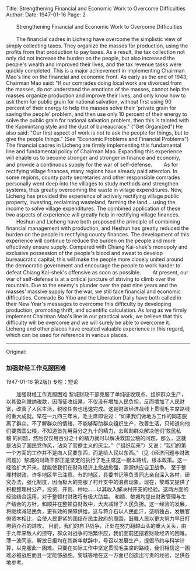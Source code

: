 Title: Strengthening Financial and Economic Work to Overcome Difficulties
Author:
Date: 1947-01-16
Page: 2

　　Strengthening Financial and Economic Work to Overcome Difficulties

　　The financial cadres in Licheng have overcome the simplistic view of simply collecting taxes. They organize the masses for production, using the profits from that production to pay taxes. As a result, the tax collection not only did not increase the burden on the people, but also increased the people's wealth and improved their lives, and the tax revenue tasks were quickly completed. This is a major achievement in implementing Chairman Mao's line on the financial and economic front. As early as the end of 1943, Chairman Mao said: "If our comrades doing local work are divorced from the masses, do not understand the emotions of the masses, cannot help the masses organize production and improve their lives, and only know how to ask them for public grain for national salvation, without first using 90 percent of their energy to help the masses solve their 'private grain for saving the people' problem, and then use only 10 percent of their energy to solve the public grain for national salvation problem, then this is tainted with the Kuomintang style and the dust of bureaucracy." ("Get Organized") He also said: "Our first aspect of work is not to ask the people for things, but to give the people things." (See "Economic Problems and Financial Problems") The financial cadres in Licheng are firmly implementing this fundamental line and fundamental policy of Chairman Mao. Expanding this experience will enable us to become stronger and stronger in finance and economy, and provide a continuous supply for the war of self-defense.
　　As for rectifying village finances, many regions have already paid attention. In some regions, county party secretaries and other responsible comrades personally went deep into the villages to study methods and strengthen systems, thus greatly overcoming the waste in village expenditures. Now, Licheng has provided the experience of actively rectifying village public property, investing, reclaiming wasteland, farming the land... using the income to solve village expenditures. The combined application of these two aspects of experience will greatly help in rectifying village finances.
　　Heshun and Licheng have both proposed the principle of combining financial management with production, and Heshun has greatly reduced the burden on the people in rectifying county finances. The development of this experience will continue to reduce the burden on the people and more effectively ensure supply. Compared with Chiang Kai-shek's monopoly and exclusive possession of the people's blood and sweat to develop bureaucratic capital, this will make the people more closely united around the democratic government and encourage the people to work harder to defeat Chiang Kai-shek's offensive as soon as possible.
　　At present, our war of self-defense is at a critical juncture of striving to climb over the mountain. Due to the enemy's plunder over the past nine years and the masses' massive supply for the war, we still face financial and economic difficulties. Comrade Bo Yibo and the Liberation Daily have both called in their New Year's messages to overcome this difficulty by developing production, promoting thrift, and scientific calculation. As long as we firmly implement Chairman Mao's line in our practical work, we believe that this difficulty will be overcome and we will surely be able to overcome it. Licheng and other places have created valuable experience in this regard, which can be used for reference in various places.



<hr /> 

Original: 


### 加强财经工作克服困难

1947-01-16
第2版()
专栏：短论

　　加强财经工作克服困难
    黎城财政干部克服了单纯征收观点，组织群众生产，以其盈利缴纳税款，因而征收结果，不仅没有增加人民负担，反而增加了人民财富，改善了人民生活，税收任务也迅速完成。这是财政经济战线上贯彻毛主席路线的重大成就。早在一九四三年末，毛主席即说过：“如果我们做地方工作的同志脱离了群众，不了解群众的情绪，不能够帮助群众组织生产，改善生活，只知道向他们要救国公粮，不知道首先用百分之九十的精力，去帮助群众解决他们‘救民私粮’的问题，然后仅仅用百分之十的精力就可以解决救国公粮的问题，那么，这就是沾染了国民党作风，沾染了官僚主义的灰尘。”（“组织起来”）又说：“我们的第一个方面的工作并不是向人民要东西，而是给人民以东西。”（见《经济问题与财政问题》）黎城的财政干部正是坚定的执行了毛主席这一根本路线，根本政策。这一经验扩大开来，就能使我们在财政经济上愈战愈强，源源供应自卫战争。
    至于整理村财政，许多地区早已注意。有的地区，县委书记等负责同志亲自深入各村，研究办法，强化制度，因而极大的克服了村开支中的浪费现象。现在，黎城又提供了积极整理村公产，投资、开荒、种地……以其收入解决村开支的经验。这两方面的经验结合运用，对于整顿村财政将有极大助益。
    和顺、黎城均提出财政管理与生产结合的方针，和顺并在整顿县财政中，大大减轻了人民负担。这一经验的发展，将继续减轻民负，更有效的保障供给。这与蒋介石以人民血汗，垄断独占，发展官僚资本相比，会使人民更紧的团结在民主政府的周围，鼓舞人民以更大努力早日打垮蒋介石的进攻。
    目前，我们的自卫战争，正处在努力翻越山头的重大关头，由于九年来敌人的掠夺，群众对战争的浩繁供应，我们面前还摆着财政经济的困难。薄一波同志，解放日报均在其新年献辞中，号召以发展生产，提倡节约与科学计算，以克服此一困难。只要在实际工作中坚定贯彻毛主席的路线，我们相信这一困难必被战胜而且一定能够战胜。黎城等地在这一方面已创造出可贵的经验，足供各地参考。
